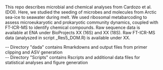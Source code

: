 This repo describes microbial and chemical analyses from Cardozo et al. (DOI). Here, we studied the seeding of microbes and molecules from Arctic sea-ice to seawater during melt. We used ribosomal metabarcoding to assess microeukaryotic and prokaryotic community dynamics, coupled with FT-ICR-MS to identify chemical compounds. Raw sequence data is available at ENA under BioProjects XX (16S) and XX (18S). Raw FT-ICR-MS data (analyszed in script _Res5_DOM.R) is available under XX.

-- Directory "dada" contains Rmarkdowns and output files from primer clipping and ASV generation  
-- Directory "Scripts" contains Rscripts and additional data files for statistical analyses and figure generation    
